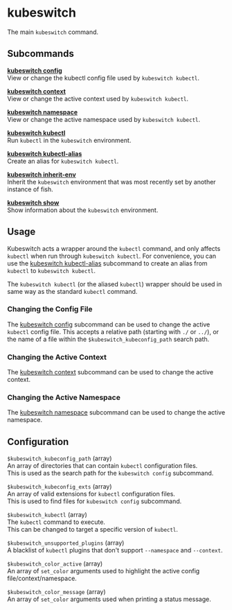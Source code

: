 # kubeswitch

The main `kubeswitch` command.



## Subcommands

[**kubeswitch config**](kubeswitch-config.md)  
View or change the kubectl config file used by `kubeswitch kubectl`.

[**kubeswitch context**](kubeswitch-context.md)  
View or change the active context used by `kubeswitch kubectl`.

[**kubeswitch namespace**](kubeswitch-namespace.md)  
View or change the active namespace used by `kubeswitch kubectl`.

[**kubeswitch kubectl**](kubeswitch-kubectl.md)  
Run `kubectl` in the `kubeswitch` environment.

[**kubeswitch kubectl-alias**](kubeswitch-kubectl-alias.md)  
Create an alias for `kubeswitch kubectl`.

[**kubeswitch inherit-env**](kubeswitch-inherit-env.md)  
Inherit the `kubeswitch` environment that was most recently set by another instance of fish.

[**kubeswitch show**](kubeswitch-show.md)  
Show information about the `kubeswitch` environment.




## Usage

Kubeswitch acts a wrapper around the `kubectl` command, and only affects `kubectl` when run through `kubeswitch kubectl`. For convenience, you can use the [kubeswitch kubectl-alias](kubeswitch-kubectl-alias.md) subcommand to create an alias from `kubectl` to `kubeswitch kubectl`.

The `kubeswitch kubectl` (or the aliased `kubectl`) wrapper should be used in same way as the standard `kubectl` command.



### Changing the Config File

The [kubeswitch config](kubeswitch-config.md) subcommand can be used to change the active `kubectl` config file. This accepts a relative path (starting with `./` or `../`), or the name of a file within the `$kubeswitch_kubeconfig_path` search path.



### Changing the Active Context

The [kubeswitch context](kubeswitch-context.md) subcommand can be used to change the active context.



### Changing the Active Namespace

The [kubeswitch namespace](kubeswitch-namespace.md) subcommand can be used to change the active namespace.



## Configuration

`$kubeswitch_kubeconfig_path` (array)  
An array of directories that can contain `kubectl` configuration files.  
This is used as the search path for the `kubeswitch config` subcommand.

`$kubeswitch_kubeconfig_exts` (array)  
An array of valid extensions for `kubectl` configuration files.  
This is used to find files for `kubeswitch config` subcommand.

`$kubeswitch_kubectl` (array)  
The `kubectl` command to execute.  
This can be changed to target a specific version of `kubectl`.

`$kubeswitch_unsupported_plugins` (array)  
A blacklist of `kubectl` plugins that don't support `--namespace` and `--context`.  

`$kubeswitch_color_active` (array)  
An array of `set_color` arguments used to highlight the active config file/context/namespace.

`$kubeswitch_color_message` (array)  
An array of `set_color` arguments used when printing a status message.


